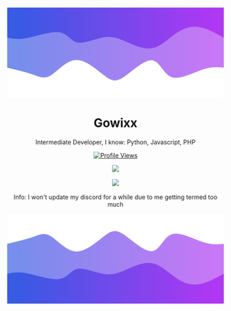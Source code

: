 ![Header](./header.png)

<h1 align="center">Gowixx</h1>
<p align="center">Intermediate Developer, I know: Python, Javascript, PHP</p>
<a href="https://github.com/Gowixx">
  <p align="center">
    <img src="https://komarev.com/ghpvc/?username=Gowixx" alt="Profile Views">
  </p>
</a>

<p align="center">
  <img src="https://github-readme-stats.vercel.app/api/?username=Gowixx&title_color=4F8CC9&text_color=9f9f9f&show_icons=true&bg_color=00000000&hide_border=true&icon_color=4F8CC9&hide_title=true&count_private=true" />
</p>

<p align="center">
  <img src="https://discord.c99.nl/widget/theme-4/693502062650064906.png" />
  <p align="center">Info: I won't update my discord for a while due to me getting termed too much</p>
</p>

![Footer](./footer.png)
